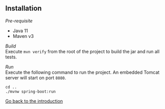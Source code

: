## Installation

*Pre-requisite*
- Java 11
- Maven v3

*Build*  
Execute ``mvn verify`` from the root of the project to build the jar and run all tests.

*Run*  
Execute the following command to run the project. An embedded Tomcat server will start on port ``8080``.
```shell
cd ..
./mvnw spring-boot:run
```

[Go back to the introduction](../ReadMe.md)
